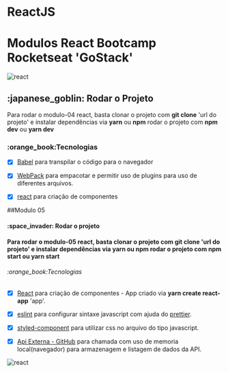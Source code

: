 # ReactJS

<h1>Modulos React Bootcamp Rocketseat 'GoStack'</h1>

![react](https://user-images.githubusercontent.com/54008916/106015579-6248c400-609d-11eb-82dd-54f89c96888e.png)

<h2> :japanese_goblin: Rodar o Projeto </h2>
<a align="center">Para rodar o modulo-04 react, basta clonar o projeto com <b>git clone</b> 'url do projeto' e instalar dependências via <b>yarn</b> ou <b>npm</b><a/>
  <a align="center">rodar o projeto com <b>npm dev</b> ou <b>yarn dev</b></a>  
  
<h3>:orange_book:Tecnologias</h3>

- [x] [Babel](https://babeljs.io/) para transpilar o código para o navegador

- [x] [WebPack](https://webpack.js.org/) para empacotar e permitir uso de plugins para uso de diferentes arquivos.

- [x] [react](https://pt-br.reactjs.org/) para criação de componentes 


##Modulo 05

<h4>:space_invader: Rodar o projeto<h4>
  <a align="center">Para rodar o modulo-05 react, basta clonar o projeto com <b>git clone</b> 'url do projeto' e instalar dependências via <b>yarn</b> ou <b>npm</b><a/>
  <a align="center">rodar o projeto com <b>npm start</b> ou <b>yarn start</b></a> 

  
<h6>:orange_book:Tecnologias</h6>

- [x] [React](https://pt-br.reactjs.org/) para criação de componentes - App criado via  <b><strong>yarn create  react-app</b></strong> 'app'. 

- [x] [eslint](https://eslint.org/) para configurar sintaxe javascript com ajuda do [prettier](https://prettier.io/).

- [x] [styled-component](https://styled-components.com/) para utilizar css no arquivo do tipo javascript.

- [x] [Api Externa - GitHub](https://api.github.com/) para chamada com uso de memoria local(navegador) para armazenagem e listagem de dados da API.


![react](https://user-images.githubusercontent.com/54008916/106029011-6976ce80-60ab-11eb-8fd8-ce15f58e66ec.png)

